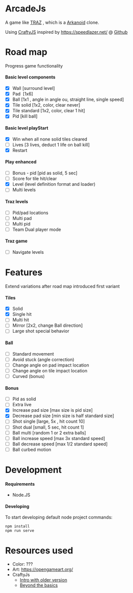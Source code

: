# ArcadeJs

A game like [TRAZ](https://en.wikipedia.org/wiki/TRAZ) , which is a [Arkanoid](https://nl.wikipedia.org/wiki/Arkanoid) clone.

Using [CraftyJS](http://craftyjs.com/) inspired by https://speedlazer.net/ @ [Github](https://github.com/speedlazer)

# Road map

Progress game functionality

#### Basic level components
* [x] Wall [surround level]
* [x] Pad  [1x6]
* [x] Ball  [1x1 , angle in angle ou, straight line, single speed]
* [x] Tile solid [1x2, color, clear never]
* [x] Tile standard [1x2, color, clear 1 hit]
* [x] Pid [kill ball]

#### Basic level playStart
* [x] Win when all none solid tiles cleared 
* [ ] Lives [3 lives, deduct 1 life on ball kill]
* [x] Restart

#### Play enhanced
* [ ] Bonus - pid [pid as solid, 5 sec]
* [ ] Score for tile hit/clear
* [x] Level (level definition format and loader)
* [ ] Multi levels

#### Traz levels
* [ ] Pid/pad locations 
* [ ] Multi pad
* [ ] Multi pid
* [ ] Team Dual player mode

#### Traz game
* [ ] Navigate levels 

# Features

Extend variations after road map introduced first variant

#### Tiles
* [x] Solid
* [x] Single hit
* [ ] Multi hit
* [ ] Mirror [2x2, change Ball direction]
* [ ] Large shot special behavior

#### Ball
* [ ] Standard movement
* [ ] Avoid stuck (angle correction)
* [ ] Change angle on pad impact location
* [ ] Change angle on tile impact location
* [ ] Curved (bonus)

#### Bonus
* [ ] Pid as solid
* [ ] Extra live
* [x] Increase pad size [max size is pid size]
* [x] Decrease pad size [min size is half standard size]
* [ ] Shot single [large, 5x , hit count 10]
* [ ] Shot dual [small, 5 sec, hit count 1]
* [ ] Ball multi [random 1 or 2  extra balls]
* [ ] Ball increase speed [max 3x standard speed]
* [ ] Ball decrease speed [max 1/2 standard speed]
* [ ] Ball curbed motion

# Development

#### Requirements

* Node.JS

#### Developing

To start developing default node project commands:

```
npm install
npm run serve
```

# Resources used

* Color: ???
* Art: https://opengameart.org/
* CraftyJs
  * [Intro with older version](http://buildnewgames.com/introduction-to-crafty/)
  * [Beyond the basics](https://code.tutsplus.com/series/crafty-beyond-the-basics--cms-1132)
